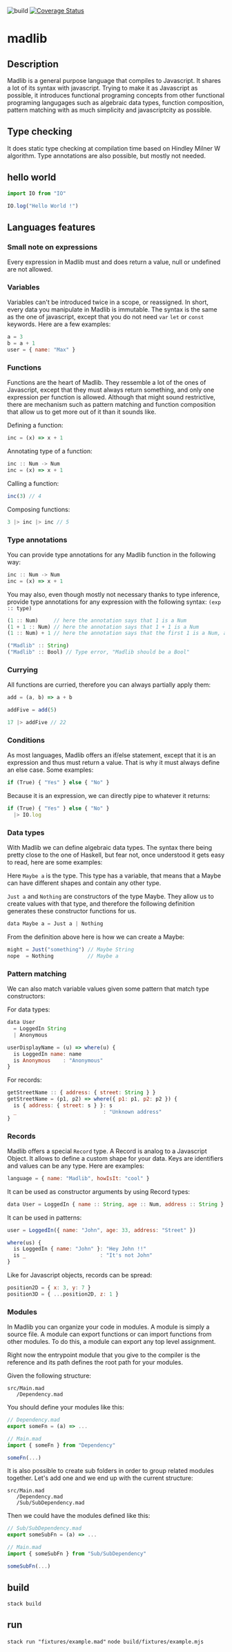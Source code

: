 ![build](https://github.com/open-sorcerers/madlib/workflows/build/badge.svg)
[![Coverage Status](https://coveralls.io/repos/github/open-sorcerers/madlib/badge.svg?branch=master)](https://coveralls.io/github/open-sorcerers/madlib?branch=master)

# madlib

## Description
Madlib is a general purpose language that compiles to Javascript. It shares a lot of its syntax with javascript. Trying to make it as Javascript as possible, it introduces functional programing concepts from other functional programing langugages such as algebraic data types, function composition, pattern matching with as much simplicity and javascriptcity as possible.


## Type checking
It does static type checking at compilation time based on Hindley Milner W algorithm. Type annotations are also possible, but mostly not needed. 

## hello world

```javascript
import IO from "IO"

IO.log("Hello World !")
```

## Languages features

### Small note on expressions
Every expression in Madlib must and does return a value, null or undefined are not allowed.

### Variables
Variables can't be introduced twice in a scope, or reassigned. In short, every data you manipulate in Madlib is immutable. The syntax is the same as the one of javascript, except that you do not need `var` `let` or `const` keywords. Here are a few examples:

```javascript
a = 3
b = a + 1
user = { name: "Max" }
```

### Functions
Functions are the heart of Madlib. They ressemble a lot of the ones of Javascript, except that they must always return something, and only one expression per function is allowed. Although that might sound restrictive, there are mechanism such as pattern matching and function composition that allow us to get more out of it than it sounds like.

Defining a function:
```javascript
inc = (x) => x + 1
```

Annotating type of a function:
```javascript
inc :: Num -> Num
inc = (x) => x + 1
```

Calling a function:
```javascript
inc(3) // 4
```

Composing functions:
```javascript
3 |> inc |> inc // 5
```

### Type annotations
You can provide type annotations for any Madlib function in the following way:
```javascript
inc :: Num -> Num
inc = (x) => x + 1
```

You may also, even though mostly not necessary thanks to type inference, provide type annotations for any expression with the following syntax: `(exp :: type)`
```javascript
(1 :: Num)     // here the annotation says that 1 is a Num
(1 + 1 :: Num) // here the annotation says that 1 + 1 is a Num
(1 :: Num) + 1 // here the annotation says that the first 1 is a Num, and lets the type checker figure out what the type of the second one is.

("Madlib" :: String)
("Madlib" :: Bool) // Type error, "Madlib should be a Bool"
```

### Currying
All functions are curried, therefore you can always partially apply them:
```javascript
add = (a, b) => a + b

addFive = add(5)

17 |> addFive // 22
```

### Conditions
As most languages, Madlib offers an if/else statement, except that it is an expression and thus must return a value. That is why it must always define an else case. Some examples:

```javascript
if (True) { "Yes" } else { "No" }
```

Because it is an expression, we can directly pipe to whatever it returns:

```javascript
if (True) { "Yes" } else { "No" }
  |> IO.log
```

### Data types
With Madlib we can define algebraic data types. The syntax there being pretty close to the one of Haskell, but fear not, once understood it gets easy to read, here are some examples:

Here `Maybe a` is the type. This type has a variable, that means that a Maybe can have different shapes and contain any other type.

`Just a` and `Nothing` are constructors of the type Maybe. They allow us to create values with that type, and therefore the following definition generates these constructor functions for us.
```javascript
data Maybe a = Just a | Nothing
```

From the definition above here is how we can create a Maybe:
```javascript
might = Just("something") // Maybe String
nope  = Nothing           // Maybe a
```

### Pattern matching
We can also match variable values given some pattern that match type constructors:

For data types:
```javascript
data User
  = LoggedIn String
  | Anonymous

userDisplayName = (u) => where(u) {
  is LoggedIn name: name
  is Anonymous    : "Anonymous"
}
```

For records:
```javascript
getStreetName :: { address: { street: String } }
getStreetName = (p1, p2) => where({ p1: p1, p2: p2 }) {
  is { address: { street: s } }: s
  _                            : "Unknown address"
}
```

### Records
Madlib offers a special `Record` type. A Record is analog to a Javascript Object. It allows to define a custom shape for your data. Keys are identifiers and values can be any type. Here are examples:

```javascript
language = { name: "Madlib", howIsIt: "cool" }
```

It can be used as constructor arguments by using Record types:
```javascript
data User = LoggedIn { name :: String, age :: Num, address :: String }
```

It can be used in patterns:
```javascript
user = LoggedIn({ name: "John", age: 33, address: "Street" })

where(us) {
  is LoggedIn { name: "John" }: "Hey John !!"
  is _                        : "It's not John"
}
```

Like for Javascript objects, records can be spread:
```javascript
position2D = { x: 3, y: 7 }
position3D = { ...position2D, z: 1 }
```


### Modules
In Madlib you can organize your code in modules. A module is simply a source file. A module can export functions or can import functions from other modules. To do this, a module can export any top level assignment.

Right now the entrypoint module that you give to the compiler is the reference and its path defines the root path for your modules.

Given the following structure:
```
src/Main.mad
   /Dependency.mad
```
You should define your modules like this:
```javascript
// Dependency.mad
export someFn = (a) => ...

// Main.mad
import { someFn } from "Dependency"

someFn(...)
```

It is also possible to create sub folders in order to group related modules together. Let's add one and we end up with the current structure:

```
src/Main.mad
   /Dependency.mad
   /Sub/SubDependency.mad
```

Then we could have the modules defined like this:
```javascript
// Sub/SubDependency.mad
export someSubFn = (a) => ...

// Main.mad
import { someSubFn } from "Sub/SubDependency"

someSubFn(...)
```

## build

`stack build`

## run

`stack run "fixtures/example.mad"`
`node build/fixtures/example.mjs`
